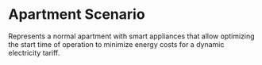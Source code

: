# Apartment Scenario

Represents a normal apartment with smart appliances that allow optimizing the start time of operation to minimize energy costs for a dynamic electricity tariff. 
